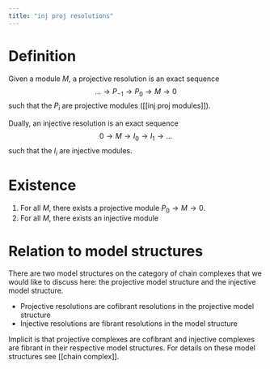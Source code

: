 ```yaml
---
title: "inj proj resolutions"
---
```


# Definition
Given a module $M$, a projective resolution is an exact sequence 
$$ \dots\to P_{-1}\to P_0\to M\to 0$$ such that the $P_i$ are projective modules ([[inj proj modules]]). 

Dually, an injective resolution is an exact sequence $$0\to M\to I_0\to I_1\to \dots$$ such that the $I_i$ are injective modules.

# Existence
1. For all $M$, there exists a projective module $P_0\to M\to 0$.
2. For all $M$, there exists an injective module 

# Relation to model structures
There are two model structures on the category of chain complexes that we would like to discuss here: the projective model structure and the injective model structure.

- Projective resolutions are cofibrant resolutions in the projective model structure
- Injective resolutions are fibrant resolutions in the model structure

Implicit is that projective complexes are cofibrant and injective complexes are fibrant in their respective model structures. For details on these model structures see [[chain complex]].
